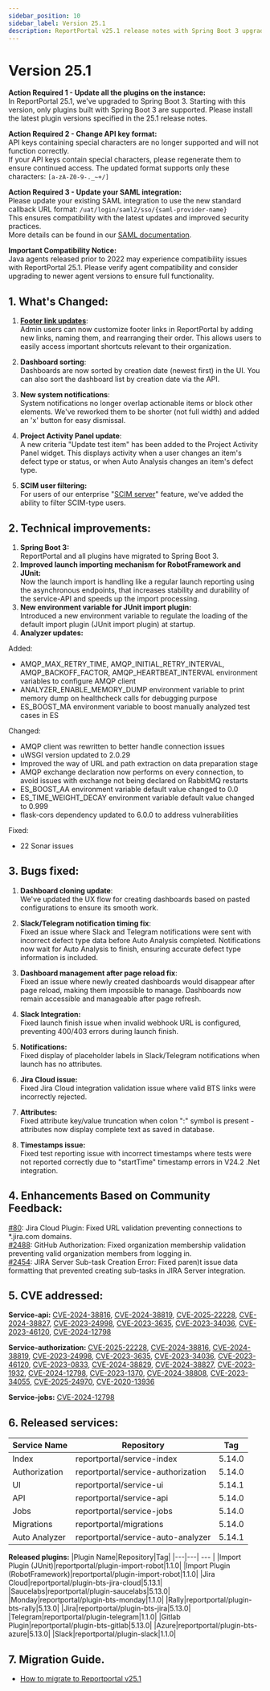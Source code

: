 ```yaml
---
sidebar_position: 10
sidebar_label: Version 25.1
description: ReportPortal v25.1 release notes with Spring Boot 3 upgrade, enhanced test execution reporting, and improved performance.
---
```


# Version 25.1

**Action Required 1 - Update all the plugins on the instance:**<br />
In ReportPortal 25.1, we've upgraded to Spring Boot 3. Starting with this version, only plugins built with Spring Boot 3 are supported. Please install the latest plugin versions specified in the 25.1 release notes.

**Action Required 2 - Change API key format:**<br />
API keys containing special characters are no longer supported and will not function correctly.<br />
If your API keys contain special characters, please regenerate them to ensure continued access. The updated format supports only these characters: ```[a-zA-Z0-9-._~+/]```

**Action Required 3 - Update your SAML integration:**<br />
Please update your existing SAML integration to use the new standard callback URL format: ```/uat/login/saml2/sso/{saml-provider-name}```<br />
This ensures compatibility with the latest updates and improved security practices.<br />
More details can be found in our [SAML documentation](/plugins/authorization/SamlProviders/Overview/).

**Important Compatibility Notice:**<br />
Java agents released prior to 2022 may experience compatibility issues with ReportPortal 25.1. Please verify agent compatibility and consider upgrading to newer agent versions to ensure full functionality.

## 1. What's Changed:

1. **[Footer link updates](/admin-panel/ServerSettings#links--branding)**:<br />
   Admin users can now customize footer links in ReportPortal by adding new links, naming them, and rearranging their order. This allows users to easily access important shortcuts relevant to their organization.

2. **Dashboard sorting**:<br />
   Dashboards are now sorted by creation date (newest first) in the UI. You can also sort the dashboard list by creation date via the API.

3. **New system notifications**:<br />
   System notifications no longer overlap actionable items or block other elements. We've reworked them to be shorter (not full width) and added an 'x' button for easy dismissal.

4. **Project Activity Panel update**:<br />A new criteria "Update test item" has been added to the Project Activity Panel widget. This displays activity when a user changes an item's defect type or status, or when Auto Analysis changes an item's defect type.

6. **SCIM user filtering:**<br />
   For users of our enterprise "[SCIM server](/features/SCIMServerFeature)" feature, we've added the ability to filter SCIM-type users.


## 2. Technical improvements:

1. **Spring Boot 3:**<br />
   ReportPortal and all plugins have migrated to Spring Boot 3.
2. **Improved launch importing mechanism for RobotFramework and JUnit:**<br />
   Now the launch import is handling like a regular launch reporting using the asynchronous endpoints, that increases stability and durability of the service-API and speeds up the import processing.
3. **New environment variable for JUnit import plugin:**<br />
   Introduced a new environment variable to regulate the loading of the default import plugin (JUnit import plugin) at startup.
4. **Analyzer updates:**<br />

Added:
- AMQP_MAX_RETRY_TIME, AMQP_INITIAL_RETRY_INTERVAL, AMQP_BACKOFF_FACTOR, AMQP_HEARTBEAT_INTERVAL environment variables to configure AMQP client
- ANALYZER_ENABLE_MEMORY_DUMP environment variable to print memory dump on healthcheck calls for debugging purpose
- ES_BOOST_MA environment variable to boost manually analyzed test cases in ES

Changed:
- AMQP client was rewritten to better handle connection issues
- uWSGI version updated to 2.0.29
- Improved the way of URL and path extraction on data preparation stage
- AMQP exchange declaration now performs on every connection, to avoid issues with exchange not being declared on RabbitMQ restarts
- ES_BOOST_AA environment variable default value changed to 0.0
- ES_TIME_WEIGHT_DECAY environment variable default value changed to 0.999
- flask-cors dependency updated to 6.0.0 to address vulnerabilities

Fixed:
- 22 Sonar issues

## 3. Bugs fixed:
1. **Dashboard cloning update**:<br />
   We've updated the UX flow for creating dashboards based on pasted configurations to ensure  its smooth work.

2. **Slack/Telegram notification timing fix**:<br />
   Fixed an issue where Slack and Telegram notifications were sent with incorrect defect type data before Auto Analysis completed. Notifications now wait for Auto Analysis to finish, ensuring accurate defect type information is included.

3. **Dashboard management after page reload fix**: <br />Fixed an issue where newly created dashboards would disappear after page reload, making them impossible to manage. Dashboards now remain accessible and manageable after page refresh.

4.  **Slack Integration:**<br />
    Fixed launch finish issue when invalid webhook URL is configured, preventing 400/403 errors during launch finish.

5. **Notifications:**<br />
   Fixed display of placeholder labels in Slack/Telegram notifications when launch has no attributes.

6. **Jira Cloud issue:**<br />
   Fixed Jira Cloud integration validation issue where valid BTS links were incorrectly rejected.

7. **Attributes:**<br />
   Fixed attribute key/value truncation when colon ":" symbol is present - attributes now display complete text as saved in database.

8. **Timestamps issue:**<br />
   Fixed test reporting issue with incorrect timestamps where tests were not reported correctly due to "startTime" timestamp errors in V24.2 .Net integration.

## 4. Enhancements Based on Community Feedback:

[#80](https://github.com/reportportal/reportportal/issues/80): Jira Cloud Plugin: Fixed URL validation preventing connections to *.jira.com domains.<br />
[#2488](https://github.com/reportportal/reportportal/issues/2488): GitHub Authorization: Fixed organization membership validation preventing valid organization members from logging in.<br />
[#2454](https://github.com/reportportal/reportportal/issues/2454): JIRA Server Sub-task Creation Error: Fixed paren)t issue data formatting that prevented creating sub-tasks in JIRA Server integration.

## 5. CVE addressed:

**Service-api:**
[CVE-2024-38816](https://github.com/advisories/GHSA-cx7f-g6mp-7hqm), [CVE-2024-38819](https://github.com/advisories/GHSA-g5vr-rgqm-vf78), [CVE-2025-22228](https://github.com/advisories/GHSA-mg83-c7gq-rv5c), [CVE-2024-38827](https://github.com/advisories/GHSA-q3v6-hm2v-pw99), [CVE-2023-24998](https://github.com/advisories/GHSA-hfrx-6qgj-fp6c), [CVE-2023-3635](https://github.com/advisories/GHSA-w33c-445m-f8w7), [CVE-2023-34036](https://github.com/advisories/GHSA-7m5c-fgwf-mwph), [CVE-2023-46120](https://github.com/advisories/GHSA-mm8h-8587-p46h), [CVE-2024-12798](https://github.com/advisories/GHSA-pr98-23f8-jwxv)

**Service-authorization:**
[CVE-2025-22228](https://github.com/advisories/GHSA-mg83-c7gq-rv5c), [CVE-2024-38816](https://github.com/advisories/GHSA-cx7f-g6mp-7hqm), [CVE-2024-38819](https://github.com/advisories/GHSA-g5vr-rgqm-vf78), [CVE-2023-24998](https://github.com/advisories/GHSA-hfrx-6qgj-fp6c), [CVE-2023-3635](https://github.com/advisories/GHSA-w33c-445m-f8w7), [CVE-2023-34036](https://github.com/advisories/GHSA-7m5c-fgwf-mwph), [CVE-2023-46120](https://github.com/advisories/GHSA-mm8h-8587-p46h), [CVE-2023-0833](https://github.com/advisories/GHSA-8fhc-q55v-jvx2), [CVE-2024-38829](https://github.com/advisories/GHSA-mqvr-2rp8-j7h4), [CVE-2024-38827](https://github.com/advisories/GHSA-q3v6-hm2v-pw99), [CVE-2023-1932](https://github.com/advisories/GHSA-x83m-pf6f-pf9g), [CVE-2024-12798](https://github.com/advisories/GHSA-pr98-23f8-jwxv), [CVE-2023-1370](https://github.com/advisories/GHSA-493p-pfq6-5258), [CVE-2024-38808](https://github.com/advisories/GHSA-9cmq-m9j5-mvww), [CVE-2023-34055](https://github.com/advisories/GHSA-jjfh-589g-3hjx), [CVE-2025-24970](https://github.com/advisories/GHSA-4g8c-wm8x-jfhw), [CVE-2020-13936](https://github.com/advisories/GHSA-59j4-wjwp-mw9m)

**Service-jobs:**
[CVE-2024-12798](https://github.com/advisories/GHSA-pr98-23f8-jwxv)


## 6. Released services:
|Service Name|Repository| Tag    |
|---|---|--------|
|Index|reportportal/service-index| 5.14.0 |
|Authorization|reportportal/service-authorization| 5.14.0 |
|UI|reportportal/service-ui| 5.14.1 |
|API|reportportal/service-api| 5.14.0 |
|Jobs|reportportal/service-jobs| 5.14.0 |
|Migrations|reportportal/migrations| 5.14.0 |
|Auto Analyzer|reportportal/service-auto-analyzer| 5.14.1 |

**Released plugins:**
|Plugin Name|Repository|Tag|
|---|---| --- |
|Import Plugin (JUnit)|reportportal/plugin-import-robot|1.1.0|
|Import Plugin (RobotFramework)|reportportal/plugin-import-robot|1.1.0|
|Jira Cloud|reportportal/plugin-bts-jira-cloud|5.13.1|
|Saucelabs|reportportal/plugin-saucelabs|5.13.0|
|Monday|reportportal/plugin-bts-monday|1.1.0|
|Rally|reportportal/plugin-bts-rally|5.13.0|
|Jira|reportportal/plugin-bts-jira|5.13.0|
|Telegram|reportportal/plugin-telegram|1.1.0|
|Gitlab Plugin|reportportal/plugin-bts-gitlab|5.13.0|
|Azure|reportportal/plugin-bts-azure|5.13.0|
|Slack|reportportal/plugin-slack|1.1.0|


## 7. Migration Guide.
- [How to migrate to Reportportal v25.1](https://github.com/reportportal/reportportal/wiki/%F0%9F%9A%80--Migration-guide-(NEW)#migration-to-251)
